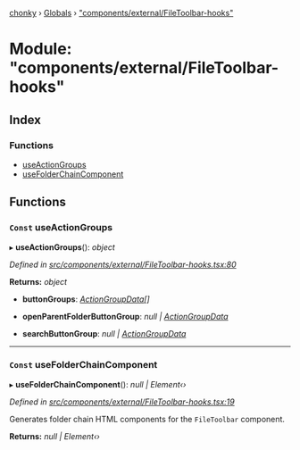 [chonky](../README.md) › [Globals](../globals.md) › ["components/external/FileToolbar-hooks"](_components_external_filetoolbar_hooks_.md)

# Module: "components/external/FileToolbar-hooks"

## Index

### Functions

* [useActionGroups](_components_external_filetoolbar_hooks_.md#const-useactiongroups)
* [useFolderChainComponent](_components_external_filetoolbar_hooks_.md#const-usefolderchaincomponent)

## Functions

### `Const` useActionGroups

▸ **useActionGroups**(): *object*

*Defined in [src/components/external/FileToolbar-hooks.tsx:80](https://github.com/TimboKZ/Chonky/blob/b63f6c0/src/components/external/FileToolbar-hooks.tsx#L80)*

**Returns:** *object*

* **buttonGroups**: *[ActionGroupData](../interfaces/_types_file_actions_types_.actiongroupdata.md)[]*

* **openParentFolderButtonGroup**: *null | [ActionGroupData](../interfaces/_types_file_actions_types_.actiongroupdata.md)*

* **searchButtonGroup**: *null | [ActionGroupData](../interfaces/_types_file_actions_types_.actiongroupdata.md)*

___

### `Const` useFolderChainComponent

▸ **useFolderChainComponent**(): *null | Element‹›*

*Defined in [src/components/external/FileToolbar-hooks.tsx:19](https://github.com/TimboKZ/Chonky/blob/b63f6c0/src/components/external/FileToolbar-hooks.tsx#L19)*

Generates folder chain HTML components for the `FileToolbar` component.

**Returns:** *null | Element‹›*
